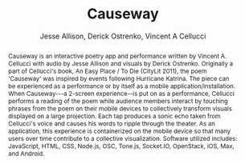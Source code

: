 --- 
  title: "Causeway" 
  abstract: "Causeway is an interactive poetry app and performance written by Vincent A. Cellucci with audio by Jesse Allison and visuals by Derick Ostrenko. Originally a part of Cellucci's book, An Easy Place / To Die (CityLit 2011), the poem 'Causeway' was inspired by events following Hurricane Katrina. The piece can be experienced as a performance or by itself as a mobile application/installation. When Causeway---a 2-screen experience--is put on as a performance, Cellucci performs a reading of the poem while audience members interact by touching phrases from the poem on their mobile devices to collectively transform visuals displayed on a large projection. Each tap produces a sonic echo taken from Cellucci's voice and causes his words to ripple through the theater. As an application, this experience is containerized on the mobile device so that many users over time contribute to a collective visualization. Software utilized includes: JavaScript, HTML, CSS, Node.js, OSC, Tone.js, Socket.IO, OpenStack, iOS, Max, and Android." 
  address: "Atlanta, Georgia" 
  author: "Jesse Allison, Derick Ostrenko, Vincent A Cellucci" 
  booktitle: "Proceedings of the International Web Audio Conference" 
  editor: "Jason Freeman, Alexander Lerch, Matthew Paradis" 
  month: "Proceedings of the International Web Audio Conference"
  pages: "5622" 
  publisher: "Georgia Tech" 
  series: "WAC '16"
  type: "Artwork"  
  year: "2016" 
  id: "2016_EA_92" 
  tags: year2016
  media: none 
  pdflink: /_data/papers/pdf/2016/2016_92.pdf
  ISSN: 2663-5844
---